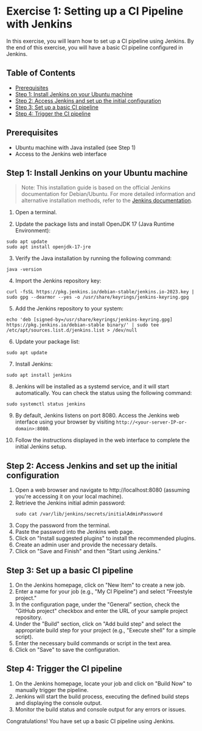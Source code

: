 # Exercise 1: Setting up a CI Pipeline with Jenkins

In this exercise, you will learn how to set up a CI pipeline using Jenkins. By the end of this exercise, you will have a basic CI pipeline configured in Jenkins.

## Table of Contents

- [Prerequisites](#prerequisites)
- [Step 1: Install Jenkins on your Ubuntu machine](#step-1-install-jenkins-on-your-ubuntu-machine)
- [Step 2: Access Jenkins and set up the initial configuration](#step-2-access-jenkins-and-set-up-the-initial-configuration)
- [Step 3: Set up a basic CI pipeline](#step-3-set-up-a-basic-ci-pipeline)
- [Step 4: Trigger the CI pipeline](#step-4-trigger-the-ci-pipeline)

## Prerequisites

- Ubuntu machine with Java installed (see Step 1)
- Access to the Jenkins web interface

## Step 1: Install Jenkins on your Ubuntu machine

> Note: This installation guide is based on the official Jenkins documentation for Debian/Ubuntu. For more detailed information and alternative installation methods, refer to the [Jenkins documentation](https://www.jenkins.io/doc/book/installing/linux/#debianubuntu).

1. Open a terminal.

2. Update the package lists and install OpenJDK 17 (Java Runtime Environment):
```
sudo apt update
sudo apt install openjdk-17-jre
```
3. Verify the Java installation by running the following command:
```
java -version
```
4. Import the Jenkins repository key:
```
curl -fsSL https://pkg.jenkins.io/debian-stable/jenkins.io-2023.key | sudo gpg --dearmor --yes -o /usr/share/keyrings/jenkins-keyring.gpg
```
5. Add the Jenkins repository to your system:
```
echo 'deb [signed-by=/usr/share/keyrings/jenkins-keyring.gpg] https://pkg.jenkins.io/debian-stable binary/' | sudo tee /etc/apt/sources.list.d/jenkins.list > /dev/null
```
6. Update your package list:
```
sudo apt update
```
7. Install Jenkins:
```
sudo apt install jenkins
```
8. Jenkins will be installed as a systemd service, and it will start automatically. You can check the status using the following command:
```
sudo systemctl status jenkins
```
9. By default, Jenkins listens on port 8080. Access the Jenkins web interface using your browser by visiting `http://<your-server-IP-or-domain>:8080`.

10. Follow the instructions displayed in the web interface to complete the initial Jenkins setup.
## Step 2: Access Jenkins and set up the initial configuration
 1. Open a web browser and navigate to http://localhost:8080 (assuming you're accessing it on your local machine).
 2. Retrieve the Jenkins initial admin password:
    ```
    sudo cat /var/lib/jenkins/secrets/initialAdminPassword
    ```
 3. Copy the password from the terminal.
 4. Paste the password into the Jenkins web page.
 5. Click on "Install suggested plugins" to install the recommended plugins.
 6. Create an admin user and provide the necessary details.
 7. Click on "Save and Finish" and then "Start using Jenkins."

## Step 3: Set up a basic CI pipeline
 1. On the Jenkins homepage, click on "New Item" to create a new job.
 2. Enter a name for your job (e.g., "My CI Pipeline") and select "Freestyle project."
 3. In the configuration page, under the "General" section, check the "GitHub project" checkbox and enter the URL of your sample project repository.
 4. Under the "Build" section, click on "Add build step" and select the appropriate build step for your project (e.g., "Execute shell" for a simple script).
 5. Enter the necessary build commands or script in the text area.
 6. Click on "Save" to save the configuration.

## Step 4: Trigger the CI pipeline
 1. On the Jenkins homepage, locate your job and click on "Build Now" to manually trigger the pipeline.
 2. Jenkins will start the build process, executing the defined build steps and displaying the console output.
 3. Monitor the build status and console output for any errors or issues.

Congratulations! You have set up a basic CI pipeline using Jenkins.
